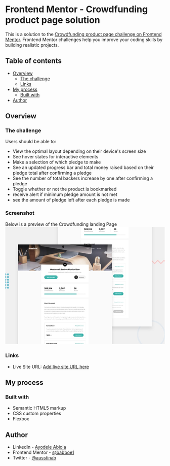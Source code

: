 # Frontend Mentor - Crowdfunding product page solution

This is a solution to the [Crowdfunding product page challenge on Frontend Mentor](https://www.frontendmentor.io/challenges/crowdfunding-product-page-7uvcZe7ZR). Frontend Mentor challenges help you improve your coding skills by building realistic projects.

## Table of contents

-  [Overview](#overview)
   -  [The challenge](#the-challenge)
   -  [Links](#links)
-  [My process](#my-process)
   -  [Built with](#built-with)
-  [Author](#author)

## Overview

### The challenge

Users should be able to:

-  View the optimal layout depending on their device's screen size
-  See hover states for interactive elements
-  Make a selection of which pledge to make
-  See an updated progress bar and total money raised based on their pledge total after confirming a pledge
-  See the number of total backers increase by one after confirming a pledge
-  Toggle whether or not the product is bookmarked
-  receive alert if minimum pledge amount is not met
-  see the amount of pledge left after each pledge is made

### Screenshot

Below is a preview of the Crowdfunding landing Page <br/>
![Alt text](./assets/images/Preview.jpg?raw=true "Preview Image")

### Links

-  Live Site URL: [Add live site URL here](https://babboe1-crowdfunding-product-page.netlify.app/)

## My process

### Built with

-  Semantic HTML5 markup
-  CSS custom properties
-  Flexbox

## Author

-  LinkedIn - [Ayodele Abiola](https://www.linkedin.com/in/abiola-ayodele-5a10651b7/)
-  Frontend Mentor - [@babboe1](https://www.frontendmentor.io/profile/babboe1)
-  Twitter - [@ausstinab](https://www.twitter.com/ausstinab)

